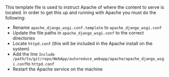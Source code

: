 This template file is used to instruct Apache of where the content to serve is located.
In order to get this up and running with Apache you must do the following:

* Rename ``apache_django_wsgi.conf.template`` to ``apache_django_wsgi.conf``
* Update the file paths in ``apache_django_wsgi.conf`` to the correct directories
* Locate ``httpd.conf`` (this will be included in the Apache install on the system)
* Add the line ``Include /path/to/git/repo/WebApp/autoreduce_webapp/apache/apache_django_wsgi.conf``to ``httpd.conf``
* Restart the Apache service on the machine
